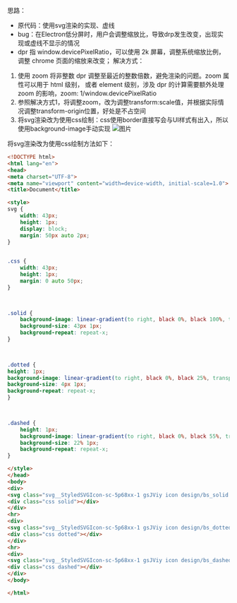
思路：
- 原代码：使用svg渲染的实现、虚线
- bug：在Electron低分屏时，用户会调整缩放比，导致drp发生改变，出现实现或虚线不显示的情况
- dpr 指 window.devicePixelRatio，可以使用 2k 屏幕，调整系统缩放比例，调整 chrome 页面的缩放来改变；
解决方式：
1. 使用 zoom 将非整数 dpr 调整至最近的整数倍数，避免渲染的问题。zoom 属性可以用于 html 级别，  或者 element 级别，涉及 dpr 的计算需要额外处理 zoom 的影响，zoom: 1/window.devicePixelRatio
2. 参照解决方式1，将调整zoom，改为调整transform:scale值，并根据实际情况调整transform-origin位置，好处是不占空间
3. 将svg渲染改为使用css绘制：css使用border直接写会与UI样式有出入，所以使用background-image手动实现
![图片](http://images.leyla.top/note/Pastedimage20240308120112.png)


将svg渲染改为使用css绘制方法如下：
```html
<!DOCTYPE html>
<html lang="en">
<head>
<meta charset="UTF-8">
<meta name="viewport" content="width=device-width, initial-scale=1.0">
<title>Document</title>

<style>
svg {
	width: 43px;
	height: 1px;
	display: block;
	margin: 50px auto 2px;
}

  
.css {
	width: 43px;
	height: 1px;
	margin: 0 auto 50px;
}

  

.solid {
	background-image: linear-gradient(to right, black 0%, black 100%, transparent 0%);
	background-size: 43px 1px;
	background-repeat: repeat-x;
}

  

.dotted {
height: 1px;
background-image: linear-gradient(to right, black 0%, black 25%, transparent 25%);
background-size: 4px 1px;
background-repeat: repeat-x;
}

  

.dashed {
	height: 1px;
	background-image: linear-gradient(to right, black 0%, black 55%, transparent 55%);
	background-size: 22% 1px;
	background-repeat: repeat-x;
}

</style>
</head>
<body>
<div>
<svg class="svg__StyledSVGIcon-sc-5p68xx-1 gsJViy icon design/bs_solid svg-icon" viewBox="0 0 43 1"><path d="M0 0h80v1H0z"></path></svg>
<div class="css solid"></div>
</div>
<hr>
<div>
<svg class="svg__StyledSVGIcon-sc-5p68xx-1 gsJViy icon design/bs_dotted svg-icon" viewBox="0 0 43 1"><path d="M0 1h1V0H0v1zm4 0h1V0H4v1zm4 0h1V0H8v1zm4 0h1V0h-1v1zm4 0h1V0h-1v1zm4 0h1V0h-1v1zm4 0h1V0h-1v1zm4 0h1V0h-1v1zm4 0h1V0h-1v1zm4 0h1V0h-1v1zm4 0h1V0h-1v1zm4 0h1V0h-1v1zm4 0h1V0h-1v1zm4 0h1V0h-1v1zm4 0h1V0h-1v1zm4 0h1V0h-1v1zm4 0h1V0h-1v1zm4 0h1V0h-1v1zm4 0h1V0h-1v1zm4 0h1V0h-1v1zm4 0h1V0h-1v1z"></path></svg>
<div class="css dotted"></div>
</div>
<hr>
<div>
<svg class="svg__StyledSVGIcon-sc-5p68xx-1 gsJViy icon design/bs_dashed svg-icon" viewBox="0 0 43 1"><path d="M0 1h5V0H0v1zm9 0h5V0H9v1zm10 0h5V0h-5v1zm9 0h5V0h-5v1zm10 0h5V0h-5v1zm9 0h5V0h-5v1zm9 0h5V0h-5v1zm10 0h5V0h-5v1zm9 0h5V0h-5v1z"></path></svg>
<div class="css dashed"></div>
</div>
</body>

</html>
```